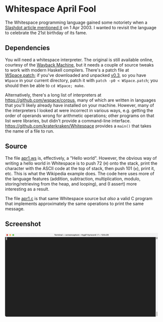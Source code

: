 # Whitespace April Fool

The Whitespace programming language gained some notoriety when a [Slashdot article mentioned it](https://slashdot.org/story/03/04/01/0332202/new-whitespace-only-programming-language) on 1 Apr 2003. I wanted to revisit the language to celebrate the 21st birthday of its fame.

## Dependencies

You will need a whitespace interpreter. The original is still available online, courtesy of the [Wayback Machine](https://web.archive.org/web/20150717140342/http://compsoc.dur.ac.uk/whitespace/download.php), but it needs a couple of source tweaks to work with modern Haskell compilers. There's a patch file at [WSpace.patch](WSpace.patch); if you've downloaded and unpacked [v0.3](https://web.archive.org/web/20150717140342/http://compsoc.dur.ac.uk/whitespace/downloads/wspace-0.3.tgz), so you have `WSpace` in your current directory, patch it with `patch -p0 < WSpace.patch`; you should then be able to `cd WSpace; make`.

Alternatively, there's a long list of interpreters at <https://github.com/wspace/corpus>, many of which are written in languages that you'll likely already have installed on your machine. However, many of the interpreters I looked at were incorrect in various ways, e.g. getting the order of operands wrong for arithmetic operations; other programs on that list were libraries, but didn't provide a command-line interface. <https://github.com/kraterkraken/Whitespace> provides a `main()` that takes the name of a file to run.

## Source

The file [apr1.ws](apr1.ws) is, effectively, a "Hello world". However, the obvious way of writing a hello world in Whitespace is to push 72 (`H`) onto the stack, print the character with the ASCII code at the top of stack, then push 101 (`e`), print it, etc. This is what the Wikipedia example does. The code here uses more of the language features (addition, subtraction, multiplication, modulo, storing/retrieving from the heap, and looping), and (I assert) more interesting as a result.

The file [apr1.c](apr1.c) is that same Whitespace source but *also* a valid C program that implements approximately the same operations to print the same message.

## Screenshot

![](apr1.gif)
